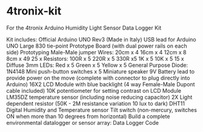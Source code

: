 # 4tronix-kit
For the 4tronix Arduino Humidity Light Sensor Data Logger Kit

Kit includes: 
Official Arduino UNO Rev3 (Made in Italy)
USB lead for Arduino UNO
Large 830 tie-point Prototype Board (with dual power rails on each side)
Prototyping Male-Male jumper Wires:
20cm x 4
16cm x 4
12cm x 8
8cm x 49
25 x Resistors:
100R x 5
220R x 5
330R x5
1K x 5
10K x 5
15 x Diffuse 3mm LEDs:
Red x 5
Green x 5
Yellow x 5
General Purpose Diode: 1N4148
Mini push-button switches x 5
Miniature speaker
9V Battery lead to provide power on the move (complete with connector to plug directly into Arduino)
16X2 LCD Module with blue backlight (4 way Female-Male Dupont cable included)
10K potentiometer for setting contrast on LCD Module
LM35DZ temperature sensor (including noise reducing capacitor)
2X Light dependent resistor (50K - 2M resistance variation 10 lux to dark)
DHT11 Digital Humidity and Temperature sensor
Tilt switch (non-mercury, switches ON when more than 10 degrees from horizontal)
Build a complete environmental datalogger or sensor array: Data Logger Code
